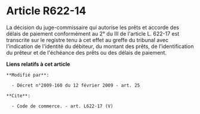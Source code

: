# Article R622-14

La décision du juge-commissaire qui autorise les prêts et accorde des délais de paiement conformément au 2° du III de
l'article L. 622-17 est transcrite sur le registre tenu à cet effet au greffe du tribunal avec l'indication de l'identité du
débiteur, du montant des prêts, de l'identification du prêteur et de l'échéance des prêts ou des délais de paiement.

**Liens relatifs à cet article**

	**Modifié par**:

	  - Décret n°2009-160 du 12 février 2009 - art. 25

	**Cite**:

	  - Code de commerce. - art. L622-17 (V)
